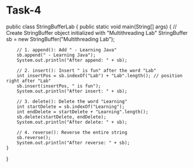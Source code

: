 # Task-4
public class StringBufferLab {
    public static void main(String[] args) {
        // Create StringBuffer object initialized with "Multithreading Lab"
        StringBuffer sb = new StringBuffer("Multithreading Lab");

        // 1. append(): Add " - Learning Java"
        sb.append(" - Learning Java");
        System.out.println("After append: " + sb);

        // 2. insert(): Insert " is fun" after the word "Lab"
        int insertPos = sb.indexOf("Lab") + "Lab".length(); // position right after "Lab"
        sb.insert(insertPos, " is fun");
        System.out.println("After insert: " + sb);

        // 3. delete(): Delete the word "Learning"
        int startDelete = sb.indexOf("Learning");
        int endDelete = startDelete + "Learning".length();
        sb.delete(startDelete, endDelete);
        System.out.println("After delete: " + sb);

        // 4. reverse(): Reverse the entire string
        sb.reverse();
        System.out.println("After reverse: " + sb);
    }
}
